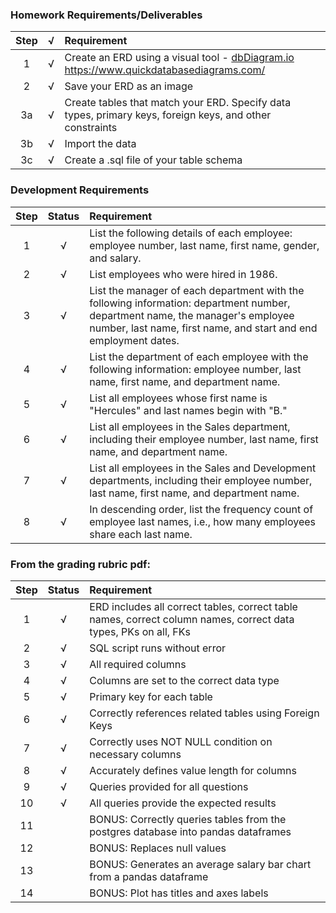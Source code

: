 ### Homework Requirements/Deliverables
| Step  | √ | Requirement |
| :---: | :---: | :--- 
| 1 | √ | Create an ERD using a visual tool - [dbDiagram.io](https://www.dbdiagram.io) https://www.quickdatabasediagrams.com/
| 2 | √ | Save your ERD as an image
| 3a | √ | Create tables that match your ERD. Specify data types, primary keys, foreign keys, and other constraints
| 3b | √ | Import the data
| 3c | √ | Create a .sql file of your table schema

### Development Requirements

| Step | Status | Requirement |
| :---: | :---: | :--- 
| 1 | √ | List the following details of each employee: employee number, last name, first name, gender, and salary.
| 2 | √ | List employees who were hired in 1986.
| 3 | √ | List the manager of each department with the following information: department number, department name, the manager's employee number, last name, first name, and start and end employment dates.
| 4 | √ | List the department of each employee with the following information: employee number, last name, first name, and department name.
| 5 | √ | List all employees whose first name is "Hercules" and last names begin with "B."
| 6 |  √ | List all employees in the Sales department, including their employee number, last name, first name, and department name.
| 7 | √  | List all employees in the Sales and Development departments, including their employee number, last name, first name, and department name.
| 8 | √ | In descending order, list the frequency count of employee last names, i.e., how many employees share each last name.

### From the grading rubric pdf:
| Step | Status | Requirement |
| :---: | :---: | :--- 
| 1 | √ | ERD includes all correct tables, correct table names, correct column names, correct data types, PKs on all, FKs
| 2 | √| SQL script runs without error
| 3 |√ | All required columns
| 4 | √| Columns are set to the correct data type
| 5 | √| Primary key for each table
| 6 | √| Correctly references related tables using Foreign Keys
| 7 | √| Correctly uses NOT NULL condition on necessary columns
| 8 | √| Accurately defines value length for columns
| 9 | √ | Queries provided for all questions
| 10 | √ |  All queries provide the expected results
| 11 | | BONUS: Correctly queries tables from the postgres database into pandas dataframes
| 12 | | BONUS: Replaces null values
| 13 | | BONUS: Generates an average salary bar chart from a pandas dataframe
| 14 | | BONUS: Plot has titles and axes labels
